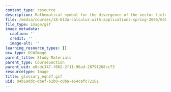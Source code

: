 ```yaml
---
content_type: resource
description: Mathematical symbol for the divergence of the vector field w
file: /media/courses/18-013a-calculus-with-applications-spring-2005/04b19ddcdbefb2b0c0bae64cafc72161_glossary_eqn27.gif
file_type: image/gif
image_metadata:
  caption: ''
  credit: ''
  image-alt: ''
learning_resource_types: []
ocw_type: OCWImage
parent_title: Study Materials
parent_type: CourseSection
parent_uid: e8cdc347-f062-2f11-96ad-2879f268cc73
resourcetype: Image
title: glossary_eqn27.gif
uid: 04b19ddc-dbef-b2b0-c0ba-e64cafc72161
---
```

